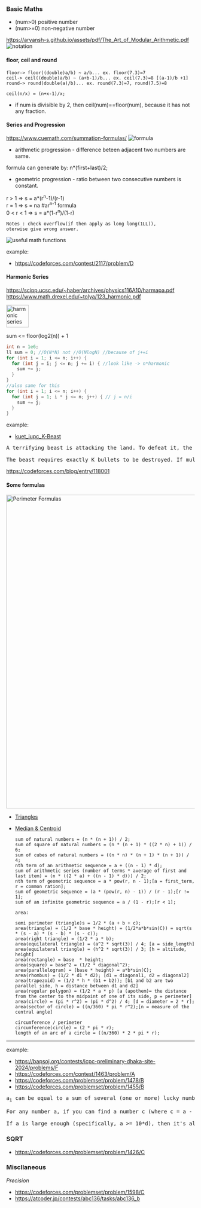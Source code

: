 ### Basic Maths

- (num>0) positive number
- (num>=0) non-negative number

https://aryansh-s.github.io/assets/pdf/The_Art_of_Modular_Arithmetic.pdf
![notation](https://i.ibb.co.com/3ND4tTj/IMG-0043.jpg)

#### floor, ceil and round

    floor-> floor((double)a/b) ~ a/b... ex. floor(7.3)=7
    ceil-> ceil((double)a/b) ~ (a+b-1)/b... ex. ceil(7.3)=8 [(a-1)/b +1]
    round-> round(double(a)/b)... ex. round(7.3)=7, round(7.5)=8

    ceil(n/x) = (n+x-1)/x;

- if num is divisible by 2, then ceil(num)==floor(num), because it has not any fraction.

#### Series and Progression

https://www.cuemath.com/summation-formulas/
![formula](https://d138zd1ktt9iqe.cloudfront.net/media/seo_landing_files/correction-1718966351.jpg)

- arithmetic progression - difference beteen adjacent two numbers are same.

formula can generate by: n\*(first+last)/2;

- geometric progression - ratio between two consecutive numbers is constant.

r > 1 => s = a*(r<sup>n</sup>-1)/(r-1) <br>
r = 1 => s = na #ar<sup>n-1</sup> formula <br>
0 < r < 1 => s = a*(1-r<sup>n</sup>)/(1-r) <br>

<code>Notes : check overflow(if then apply as long long(1LL)), oterwise give wrong answer.
</code>

![useful math functions](https://miro.medium.com/v2/resize:fit:1023/1*gQ6RMxhKkPauq92rqFv9-Q.jpeg)

example:

- https://codeforces.com/contest/2117/problem/D

#### Harmonic Series

https://scipp.ucsc.edu/~haber/archives/physics116A10/harmapa.pdf
https://www.math.drexel.edu/~tolya/123_harmonic.pdf

<img src="https://steemitimages.com/640x0/http://i.imgur.com/vifeHmZ.png" alt="harmonic series" style="height: 60px;">

sum <= floor(log2(n)) + 1

```cpp
int n = 1e6;
ll sum = 0; //O(N*N) not //O(NlogN) //because of j+=i
for (int i = 1; i <= n; i++) {
  for (int j = i; j <= n; j += i) { //look like -> n*harmonic
    sum += j;
  }
}
//also same for this
for (int i = 1; i <= n; i++) {
  for (int j = 1; i * j <= n; j++) { // j = n/i
    sum += j;
  }
}
```

example:

- [kuet_iupc_K-Beast](https://drive.google.com/file/d/1grOQsUBx4PWC9-tIAFXF62PmEvckOji0/view)

<pre>
A terrifying beast is attacking the land. To defeat it, the king has deployed N shooters, each firing bullets at their own steady pace. The ith shooter fires a bullet every ith minute.

The beast requires exactly K bullets to be destroyed. If multiple shooters fire at the same minute, all bullets count toward the total. Your task is to determine the exact minute when the beast is destroyed.
</pre>

https://codeforces.com/blog/entry/118001

#### Some formulas

<img src="https://d138zd1ktt9iqe.cloudfront.net/media/seo_landing_files/perimeter-formulas-1622782913.png" alt="Perimeter Formulas" height="839">

- [Triangles](https://www.cuemath.com/geometry/triangles/)
- [Median & Centroid](https://www.khanacademy.org/math/geometry-home/triangle-properties/medians-centroids/v/triangle-medians-and-centroids)

      sum of natural numbers = (n * (n + 1)) / 2;
      sum of square of natural numbers = (n * (n + 1) * ((2 * n) + 1)) / 6;
      sum of cubes of natural numbers = ((n * n) * (n + 1) * (n + 1)) / 4;
      nth term of an arithmetic sequence = a + ((n - 1) * d);
      sum of arithmetic series (number of terms * average of first and last item) = (n * ((2 * a) + ((n - 1) * d))) / 2;
      nth term of geometric sequence = a * pow(r, n - 1);[a = first_term, r = common ration];
      sum of geometric sequence = (a * (pow(r, n) - 1)) / (r - 1);[r != 1];
      sum of an infinite geometric sequence = a / (1 - r);[r < 1];

      area:

      semi perimeter (triangle)s = 1/2 * (a + b + c);
      area(triangle) = (1/2 * base * height) = (1/2*a*b*sin(C)) = sqrt(s * (s - a) * (s - b) * (s - c));
      area(right triangle) = (1/2 * a * b);
      area(equilateral triangle) = (a^2 * sqrt(3)) / 4; [a = side_length]
      area(equilateral triangle) = (h^2 * sqrt(3)) / 3; [h = altitude, height]
      area(rectangle) = base  * height;
      area(square) = base^2 = (1/2 * diagonal^2);
      area(parallelogram) = (base * height) = a*b*sin(C);
      area(rhombus) = (1/2 * d1 * d2); [d1 = diagonal1, d2 = diagonal2]
      area(trapezoid) = (1/2 * h * (b1 + b2)); [b1 and b2 are two parallel side, h = distance between d1 and d2]
      area(regular polygon) = (1/2 * a * p) [a (apothem)= the distance from the center to the midpoint of one of its side, p = perimeter]
      area(circle) = (pi * r^2) = (pi * d^2) / 4; [d = diameter = 2 * r];
      area(sector of circle) = ((n/360) * pi * r^2);[n = measure of the central angle]

      circumference / perimeter
      circumference(circle) = (2 * pi * r);
      length of an arc of a circle = ((n/360) * 2 * pi * r);

---

example:

- https://bapsoj.org/contests/icpc-preliminary-dhaka-site-2024/problems/F
- https://codeforces.com/contest/1463/problem/A
- https://codeforces.com/problemset/problem/1478/B
- https://codeforces.com/problemset/problem/1455/B

<pre>
a<sub>i</sub> can be equal to a sum of several (one or more) lucky numbers.

For any number a, if you can find a number c (where c = a - k*d for some k) such that c is non-negative and contains the digit d, then a can be written as c + k*d (where k*d is part of the sum and c contains the digit d). Thus, the solution checks all possible c values by repeatedly subtracting d from a until c becomes non-positive, and for each c, it checks if any of its digits is d.

If a is large enough (specifically, a >= 10*d), then it's always possible to express a as the sum of numbers where at least one contains the digit d. This is because for a >= 10*d, we can always find a number between a - 10*d and a that contains the digit d in its tens or units place.
</pre>

### SQRT

- https://codeforces.com/problemset/problem/1426/C

### Miscllaneous

<i> Precision</i>

- https://codeforces.com/problemset/problem/1598/C
- https://atcoder.jp/contests/abc136/tasks/abc136_b
